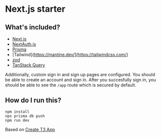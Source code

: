 # Next.js starter

## What's included?

- [Next.js](https://nextjs.org)
- [NextAuth.js](https://next-auth.js.org)
- [Prisma](https://prisma.io)
- [Tailwind](https://mantine.dev/](https://tailwindcss.com/)
- [zod](https://zod.dev/)
- [TanStack Query](https://tanstack.com/query/v3/)

Additionally, custom sign in and sign up pages are configured. You should be able to create an account and sign in.
After you succesfully sign in, you should be able to see the `/app` route which is secured by default.

## How do I run this?

```
npm install
npx prisma db push
npm run dev
```

Based on [Create T3 App](https://create.t3.gg/)

